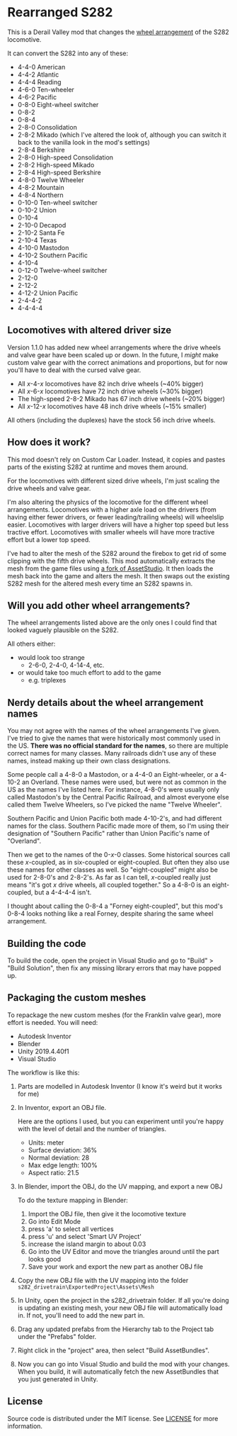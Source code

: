 # Rearranged S282

This is a Derail Valley mod that changes the [wheel arrangement](https://en.wikipedia.org/wiki/Wheel_arrangement) of the S282 locomotive.

It can convert the S282 into any of these:
- 4-4-0 American
- 4-4-2 Atlantic
- 4-4-4 Reading
- 4-6-0 Ten-wheeler
- 4-6-2 Pacific
- 0-8-0 Eight-wheel switcher
- 0-8-2
- 0-8-4
- 2-8-0 Consolidation
- 2-8-2 Mikado (which I've altered the look of, although you can switch it back to the vanilla look in the mod's settings)
- 2-8-4 Berkshire
- 2-8-0 High-speed Consolidation
- 2-8-2 High-speed Mikado
- 2-8-4 High-speed Berkshire
- 4-8-0 Twelve Wheeler
- 4-8-2 Mountain
- 4-8-4 Northern
- 0-10-0 Ten-wheel switcher
- 0-10-2 Union
- 0-10-4
- 2-10-0 Decapod
- 2-10-2 Santa Fe
- 2-10-4 Texas
- 4-10-0 Mastodon
- 4-10-2 Southern Pacific
- 4-10-4
- 0-12-0 Twelve-wheel switcher
- 2-12-0
- 2-12-2
- 4-12-2 Union Pacific
- 2-4-4-2
- 4-4-4-4

## Locomotives with altered driver size

Version 1.1.0 has added new wheel arrangements where the drive wheels and valve gear have been scaled up or down. In the future, I *might* make custom valve gear with the correct animations and proportions, but for now you'll have to deal with the cursed valve gear.

- All *x*-4-*x* locomotives have 82 inch drive wheels (~40% bigger)
- All *x*-6-*x* locomotives have 72 inch drive wheels (~30% bigger)
- The high-speed 2-8-2 Mikado has 67 inch drive wheels (~20% bigger)
- All *x*-12-*x* locomotives have 48 inch drive wheels (~15% smaller)

All others (including the duplexes) have the stock 56 inch drive wheels.

## How does it work?

This mod doesn't rely on Custom Car Loader. Instead, it copies and pastes parts of the existing S282 at runtime and moves them around.

For the locomotives with different sized drive wheels, I'm just scaling the drive wheels and valve gear.

I'm also altering the physics of the locomotive for the different wheel arrangements. Locomotives with a higher axle load on the drivers (from having either fewer drivers, or fewer leading/trailing wheels) will wheelslip easier. Locomotives with larger drivers will have a higher top speed but less tractive effort. Locomotives with smaller wheels will have more tractive effort but a lower top speed.

I've had to alter the mesh of the S282 around the firebox to get rid of some clipping with the fifth drive wheels. This mod automatically extracts the mesh from the game files using [a fork of AssetStudio](https://github.com/aelurum/AssetStudio). It then loads the mesh back into the game and alters the mesh. It then swaps out the existing S282 mesh for the altered mesh every time an S282 spawns in.

## Will you add other wheel arrangements?

The wheel arrangements listed above are the only ones I could find that looked vaguely plausible on the S282.

All others either:
- would look too strange
	- 2-6-0, 2-4-0, 4-14-4, etc.
- or would take too much effort to add to the game
	- e.g. triplexes

## Nerdy details about the wheel arrangement names

You may not agree with the names of the wheel arrangements I've given. I've tried to give the names that were historically most commonly used in the US. **There was no official standard for the names**, so there are multiple correct names for many classes. Many railroads didn't use any of these names, instead making up their own class designations.

Some people call a 4-8-0 a Mastodon, or a 4-4-0 an Eight-wheeler, or a 4-10-2 an Overland. These names were used, but were not as common in the US as the names I've listed here. For instance, 4-8-0's were usually only called Mastodon's by the Central Pacific Railroad, and almost everyone else called them Twelve Wheelers, so I've picked the name "Twelve Wheeler".

Southern Pacific and Union Pacific both made 4-10-2's, and had different names for the class. Southern Pacific made more of them, so I'm using their designation of "Southern Pacific" rather than Union Pacific's name of "Overland".

Then we get to the names of the 0-*x*-0 classes. Some historical sources call these *x*-coupled, as in six-coupled or eight-coupled. But often they also use these names for other classes as well. So "eight-coupled" might also be used for 2-8-0's and 2-8-2's. As far as I can tell, *x*-coupled really just means "it's got *x* drive wheels, all coupled together." So a 4-8-0 is an eight-coupled, but a 4-4-4-4 isn't.

I thought about calling the 0-8-4 a "Forney eight-coupled", but this mod's 0-8-4 looks nothing like a real Forney, despite sharing the same wheel arrangement.

## Building the code

To build the code, open the project in Visual Studio and go to "Build" > "Build Solution", then fix any missing library errors that may have popped up.

## Packaging the custom meshes

To repackage the new custom meshes (for the Franklin valve gear), more effort is needed. You will need:

- Autodesk Inventor
- Blender
- Unity 2019.4.40f1
- Visual Studio

The workflow is like this:
1. Parts are modelled in Autodesk Inventor (I know it's weird but it works for me)
2. In Inventor, export an OBJ file.

    Here are the options I used, but you can experiment until you're happy with the level of detail and the number of triangles.
    - Units: meter
	- Surface deviation: 36%
	- Normal deviation: 28
	- Max edge length: 100%
	- Aspect ratio: 21.5
3. In Blender, import the OBJ, do the UV mapping, and export a new OBJ

    To do the texture mapping in Blender:
    1. Import the OBJ file, then give it the locomotive texture
    2. Go into Edit Mode
	3. press 'a' to select all vertices
	4. press 'u' and select 'Smart UV Project'
	5. increase the island margin to about 0.03
	6. Go into the UV Editor and move the triangles around until the part looks good
	7. Save your work and export the new part as another OBJ file

4. Copy the new OBJ file with the UV mapping into the folder `s282_drivetrain\ExportedProject\Assets\Mesh`

5. In Unity, open the project in the s282_drivetrain folder.
   If all you're doing is updating an existing mesh, your new OBJ file will automatically load in.
   If not, you'll need to add the new part in.
6. Drag any updated prefabs from the Hierarchy tab to the Project tab under the "Prefabs" folder.
7. Right click in the "project" area, then select "Build AssetBundles".
8. Now you can go into Visual Studio and build the mod with your changes. When you build, it will automatically fetch the new AssetBundles that you just generated in Unity.

## License

Source code is distributed under the MIT license.
See [LICENSE](LICENSE) for more information.
